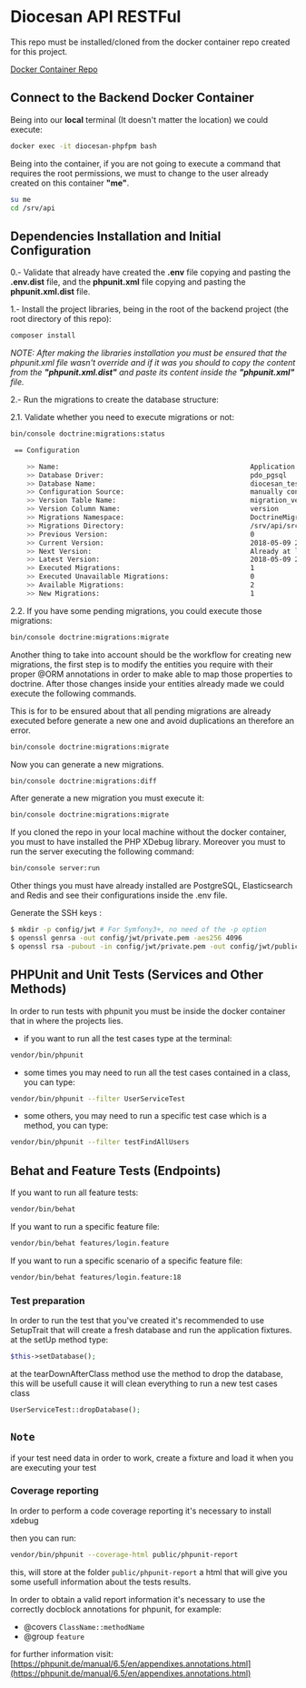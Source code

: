 # Diocesan API RESTFul

This repo must be installed/cloned from the docker container repo created for this project.

[Docker Container Repo](https://github.com/DiocesanInc/diocesan-docker-container) 

## Connect to the Backend Docker Container

Being into our **local** terminal (It doesn't matter the location) we could execute: 

```bash
docker exec -it diocesan-phpfpm bash
```

Being into the container, if you are not going to execute a command that requires the root permissions, we must to change to the user already created on this container **"me"**.

```bash
su me
cd /srv/api
```

## Dependencies Installation and Initial Configuration

0.- Validate that already have created the **.env** file copying and pasting the **.env.dist** file, and the **phpunit.xml** file copying and pasting the **phpunit.xml.dist** file. 

1.- Install the project libraries, being in the root of the backend project (the root directory of this repo):

```bash
composer install
```

*NOTE: After making the libraries installation you must be ensured that the phpunit.xml file wasn't override and if it was you should to copy the content from the **"phpunit.xml.dist"** and paste its content inside the **"phpunit.xml"** file.*

2.- Run the migrations to create the database structure:

2.1. Validate whether you need to execute migrations or not: 

```bash
bin/console doctrine:migrations:status

 == Configuration

    >> Name:                                               Application Migrations
    >> Database Driver:                                    pdo_pgsql
    >> Database Name:                                      diocesan_test
    >> Configuration Source:                               manually configured
    >> Version Table Name:                                 migration_versions
    >> Version Column Name:                                version
    >> Migrations Namespace:                               DoctrineMigrations
    >> Migrations Directory:                               /srv/api/src/Migrations
    >> Previous Version:                                   0
    >> Current Version:                                    2018-05-09 22:39:52 (20180509223952)
    >> Next Version:                                       Already at latest version
    >> Latest Version:                                     2018-05-09 22:39:52 (20180509223952)
    >> Executed Migrations:                                1
    >> Executed Unavailable Migrations:                    0
    >> Available Migrations:                               2
    >> New Migrations:                                     1
```

2.2. If you have some pending migrations, you could execute those migrations:

```bash
bin/console doctrine:migrations:migrate
```

Another thing to take into account should be the workflow for creating new migrations, the first step is to modify the entities you require with their proper @ORM annotations in order to make able to map those properties to doctrine. After those changes inside your entities already made we could execute the following commands.

This is for to be ensured about that all pending migrations are already executed before generate a new one and avoid duplications an therefore an error.
```bash
bin/console doctrine:migrations:migrate
```

Now you can generate a new migrations.
```bash
bin/console doctrine:migrations:diff
```

After generate a new migration you must execute it:
```bash
bin/console doctrine:migrations:migrate
```

If you cloned the repo in your local machine without the docker container, you must to have installed the PHP XDebug library.
Moreover you must to run the server executing the following command:

```bash
bin/console server:run
```

Other things you must have already installed are PostgreSQL, Elasticsearch and Redis and see their configurations inside the .env file.

Generate the SSH keys :

``` bash
$ mkdir -p config/jwt # For Symfony3+, no need of the -p option
$ openssl genrsa -out config/jwt/private.pem -aes256 4096
$ openssl rsa -pubout -in config/jwt/private.pem -out config/jwt/public.pem
```

## PHPUnit and Unit Tests (Services and Other Methods)
In order to run tests with phpunit you must be inside the docker container that in where the projects lies.

- if you want to run all the test cases type at the terminal:
```bash
vendor/bin/phpunit
```
- some times you may need to run all the test cases contained in a class, you can type:
```bash
vendor/bin/phpunit --filter UserServiceTest
```
- some others, you may need to run a specific test case which is a method, you can type:
```bash
vendor/bin/phpunit --filter testFindAllUsers 
```

## Behat and Feature Tests (Endpoints)

If you want to run all feature tests:
```bash
vendor/bin/behat
```

If you want to run a specific feature file:
```bash
vendor/bin/behat features/login.feature
```

If you want to run a specific scenario of a specific feature file:
```bash
vendor/bin/behat features/login.feature:18
```
### Test preparation
In order to run the test that you've created it's recommended to use SetupTrait that will create a fresh database and run
the application fixtures.
at the setUp method type:
```php
$this->setDatabase();
```

at the tearDownAfterClass method use the method to drop the database, this will be usefull cause it will clean everything
to run a new test cases class

```php
UserServiceTest::dropDatabase();
```

## `Note`
if your test need data in order to work, create a fixture and load it when you are executing your test

### Coverage reporting

In order to perform a code coverage reporting it's necessary to install xdebug

then you can run:
```bash
vendor/bin/phpunit --coverage-html public/phpunit-report
``` 
this, will store at the folder `public/phpunit-report` a html that will give you some usefull information about the tests 
results.

In order to obtain a valid report information it's necessary to use the correctly docblock annotations for phpunit, for example:
- @covers `ClassName::methodName`
- @group `feature`

for further information visit: 
[https://phpunit.de/manual/6.5/en/appendixes.annotations.html](https://phpunit.de/manual/6.5/en/appendixes.annotations.html) 